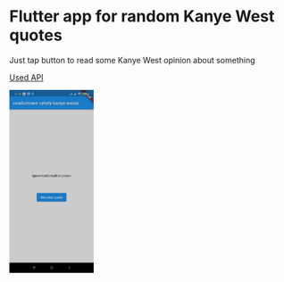 # Flutter app for random Kanye West quotes



Just tap button to read some Kanye West opinion about something


[Used API](https://kanye.rest//codelab)


[<img src="schoot.jpg" width=30% height=30%/>](schoot.jpg)


